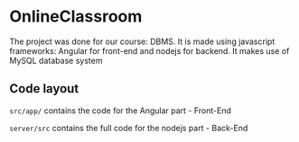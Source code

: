 # OnlineClassroom

The project was done for our course: DBMS. It is made using javascript frameworks: Angular for front-end and nodejs for backend. It makes use of MySQL database system

## Code layout

`src/app/` contains the code for the Angular part - Front-End

`server/src` contains the full code for the nodejs part - Back-End
